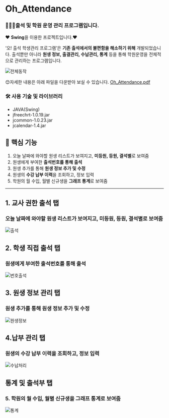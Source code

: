 # Oh_Attendance
### 👩‍👧‍👦출석 및 학원 운영 관리 프로그램입니다.

❤️ **Swing**을 이용한 프로젝트입니다.❤️

‘오! 출석 학생관리 프로그램’은 **기존 출석에서의 불편함을 해소하기 위해** 개발되었습니다.
출석뿐만 아니라 **원생 정보, 출결관리, 수납관리, 통계** 등을 통해 학원운영을 전체적으로 관리하는 프로그램입니다.

![전체동작](https://user-images.githubusercontent.com/106574819/200180248-97e6f3f6-3815-474e-a971-3e81b8d6c6af.gif)

😊자세한 내용은 아래 파일을 다운받아 보실 수 있습니다.
[Oh_Attendance.pdf](https://github.com/IrisNamu/ANABADA/files/9946200/Oh_Attendance.pdf)


### 🛠️ 사용 기술 및 라이브러리

- JAVA(Swing)
- jfreechrt-1.0.19.jar
- jcommon-1.0.23.jar
- jcalendar-1.4.jar

## 📱 핵심 기능
1. 오늘 날짜에 와야할 원생 리스트가 보여지고, **미등원, 등원, 결석별**로 보여줌
2. 원생에게 부여한 **출석번호를 통해 출석** 
3. 원생 추가를 통해  **원생 정보 추가 및 수정** 
4. 원생의 **수강 납부 이력**을 조회하고, 정보 입력
5. 학원의 월 수입, 월별 신규생을 **그래프 통계**로 보여줌

---

## 1. 교사 권한 출석 탭
### 오늘 날짜에 와야할 원생 리스트가 보여지고, **미등원, 등원, 결석별**로 보여줌
![출석](https://user-images.githubusercontent.com/106574819/200180259-7525ae8a-e861-4edb-8407-46b803ac28b5.gif)
## 2. 학생 직접 출석 탭
### 원생에게 부여한 **출석번호를 통해 출석**
![번호출석](https://user-images.githubusercontent.com/106574819/200180251-3c2fc921-44cc-427f-b7e4-dda767f6bfb9.gif)
## 3. 원생 정보 관리 탭 
### 원생 추가를 통해  **원생 정보 추가 및 수정**
![원생정보](https://user-images.githubusercontent.com/106574819/200180289-441406c5-17d1-4289-be6d-05e16cd024fe.gif)
## 4.납부 관리 탭 
### 원생의 **수강 납부 이력**을 조회하고, 정보 입력
![수납처리](https://user-images.githubusercontent.com/106574819/200180275-c27f4bed-14fb-4477-a260-db660c21a4fa.gif)
## 통계 및 출석부 탭
### 5. 학원의 월 수입, 월별 신규생을 **그래프 통계**로 보여줌
![통계](https://user-images.githubusercontent.com/106574819/200180298-0f0c81f9-edcd-4b1d-a323-432ce05201aa.gif)
